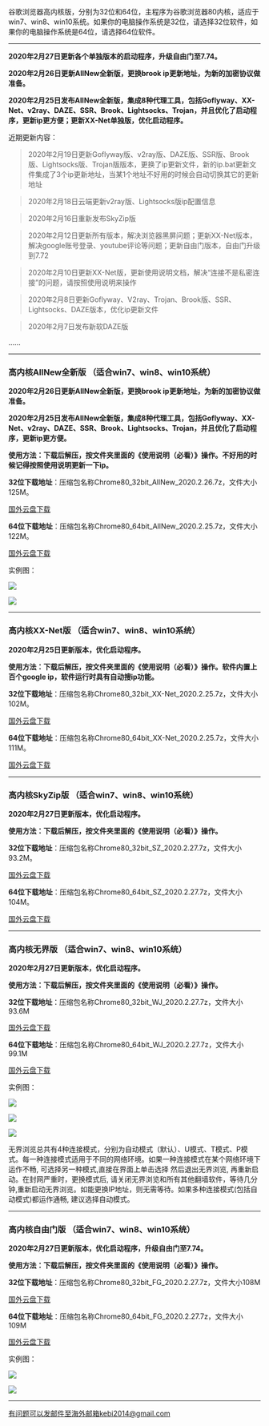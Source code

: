 谷歌浏览器高内核版，分别为32位和64位，主程序为谷歌浏览器80内核，适应于win7、win8、win10系统。如果你的电脑操作系统是32位，请选择32位软件，如果你的电脑操作系统是64位，请选择64位软件。

***

**2020年2月27日更新各个单独版本的启动程序，升级自由门至7.74。**

**2020年2月26日更新AllNew全新版，更换brook ip更新地址，为新的加密协议做准备。**

**2020年2月25日发布AllNew全新版，集成8种代理工具，包括Goflyway、XX-Net、v2ray、DAZE、SSR、Brook、Lightsocks、Trojan，并且优化了启动程序，更新ip更方便；更新XX-Net单独版，优化启动程序。**


近期更新内容：

> 2020年2月19日更新Goflyway版、v2ray版、DAZE版、SSR版、Brook版、Lightsocks版、Trojan版版本，更换了ip更新文件，新的ip.bat更新文件集成了3个ip更新地址，当某1个地址不好用的时候会自动切换其它的更新地址

> 2020年2月18日云端更新v2ray版、Lightsocks版ip配置信息

> 2020年2月16日重新发布SkyZip版

> 2020年2月12日更新所有版本，解决浏览器黑屏问题；更新XX-Net版本，解决google账号登录、youtube评论等问题；更新自由门版本，自由门升级到7.72

> 2020年2月10日更新XX-Net版，更新使用说明文档，解决“连接不是私密连接”的问题，请按照使用说明来操作

> 2020年2月8日更新Goflyway、V2ray、Trojan、Brook版、SSR、Lightsocks、DAZE版本，优化ip更新文件

> 2020年2月7日发布新软DAZE版

......

***

### 高内核AllNew全新版  （适合win7、win8、win10系统）

**2020年2月26日更新AllNew全新版，更换brook ip更新地址，为新的加密协议做准备。**

**2020年2月25日发布AllNew全新版，集成8种代理工具，包括Goflyway、XX-Net、v2ray、DAZE、SSR、Brook、Lightsocks、Trojan，并且优化了启动程序，更新ip更方便。**

**使用方法：下载后解压，按文件夹里面的《使用说明（必看）》操作。不好用的时候记得按照使用说明更新一下ip。**

**32位下载地址**：压缩包名称Chrome80_32bit_AllNew_2020.2.26.7z，文件大小125M。

[国外云盘下载](http://www.freedown9.com/html/2020226/Chrome80_32bit_AllNew_2020.2.26.7z  ) 

**64位下载地址**：压缩包名称Chrome80_64bit_AllNew_2020.2.25.7z，文件大小122M。

[国外云盘下载](http://www.freedown9.com/html/2020226/Chrome80_64bit_AllNew_2020.2.26.7z) 

实例图：

![](https://raw.githubusercontent.com/Alvin9999/pac2/master/all1.jpg)

![](https://raw.githubusercontent.com/Alvin9999/pac2/master/all2.jpg)

***

### 高内核XX-Net版  （适合win7、win8、win10系统）

**2020年2月25日更新版本，优化启动程序。**

**使用方法：下载后解压，按文件夹里面的《使用说明（必看）》操作。软件内置上百个google ip，软件运行时具有自动搜ip功能。**

**32位下载地址**：压缩包名称Chrome80_32bit_XX-Net_2020.2.25.7z，文件大小102M。

[国外云盘下载](http://www.freedown9.com/html/2020225-2/Chrome80_32bit_XX-Net_2020.2.25.7z) 

**64位下载地址**：压缩包名称Chrome80_64bit_XX-Net_2020.2.25.7z，文件大小111M。

[国外云盘下载](http://www.freedown9.com/html/2020225-2/Chrome80_64bit_XX-Net_2020.2.25.7z) 

***

### 高内核SkyZip版  （适合win7、win8、win10系统）

**2020年2月27日更新版本，优化启动程序。**

**使用方法：下载后解压，按文件夹里面的《使用说明（必看）》操作。**

**32位下载地址**：压缩包名称Chrome80_32bit_SZ_2020.2.27.7z，文件大小93.2M。

[国外云盘下载](http://www.freedown9.com/html/2020227/Chrome80_32bit_SZ_2020.2.27.7z) 

**64位下载地址**：压缩包名称Chrome80_64bit_SZ_2020.2.27.7z，文件大小104M。

[国外云盘下载](http://www.freedown9.com/html/2020227/Chrome80_64bit_SZ_2020.2.27.7z) 


***

### 高内核无界版  （适合win7、win8、win10系统）

**2020年2月27日更新版本，优化启动程序。**

**使用方法：下载后解压，按文件夹里面的《使用说明（必看）》操作。**

**32位下载地址**：压缩包名称Chrome80_32bit_WJ_2020.2.27.7z，文件大小93.6M

[国外云盘下载](http://www.freedown9.com/html/2020227/Chrome80_32bit_WJ_2020.2.27.7z) 

**64位下载地址**：压缩包名称Chrome80_64bit_WJ_2020.2.27.7z，文件大小99.1M

[国外云盘下载](http://www.freedown9.com/html/2020227/Chrome80_64bit_WJ_2020.2.27.7z)  

实例图：

![](https://raw.githubusercontent.com/Alvin9999/pac2/master/softimag/75wj.PNG)

![](https://raw.githubusercontent.com/Alvin9999/PAC/master/download/61wujie1.PNG)

![](https://raw.githubusercontent.com/Alvin9999/PAC/master/download/wujie2.png)

无界浏览总共有4种连接模式，分别为自动模式（默认）、U模式、T模式、P模式。每一种连接模式适用于不同的网络环境。如果一种连接模式在某个网络环境下运作不畅, 可选择另一种模式,直接在界面上单击选择 然后退出无界浏览, 再重新启动。在封网严重时，更换模式后, 请关闭无界浏览和所有其他翻墙软件，等待几分钟,重新启动无界浏览。如能更换IP地址，则无需等待。如果多种连接模式(包括自动模式)都运作通畅, 建议选择自动模式。


***

### 高内核自由门版  （适合win7、win8、win10系统）

**2020年2月27日更新版本，优化启动程序，升级自由门至7.74。**

**使用方法：下载后解压，按文件夹里面的《使用说明（必看）》操作。**

**32位下载地址**：压缩包名称Chrome80_32bit_FG_2020.2.27.7z，文件大小108M

[国外云盘下载](http://www.freedown9.com/html/2020227/Chrome80_32bit_FG_2020.2.27.7z) 

**64位下载地址**：压缩包名称Chrome80_64bit_FG_2020.2.27.7z，文件大小109M

[国外云盘下载](http://www.freedown9.com/html/2020227/Chrome80_64bit_FG_2020.2.27.7z)

实例图：

![](https://raw.githubusercontent.com/Alvin9999/pac2/master/softimag/75fg.PNG)

![](https://raw.githubusercontent.com/Alvin9999/PAC/master/download/61freegate1.PNG)

***

有问题可以发邮件至海外邮箱kebi2014@gmail.com